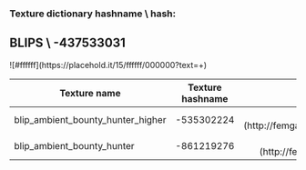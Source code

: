 <h3>Texture dictionary hashname \ hash: </h3><h2>BLIPS \  -437533031</h2> ![#ffffff](https://placehold.it/15/ffffff/000000?text=+)


<table>
<thead>
<tr>
<th align="center">Texture name</th>
<th align="center">Texture hashname</th>
<th align="center">Texture example</th>
</tr>
</thead>
<tbody>
<tr>
<td>blip_ambient_bounty_hunter_higher</td>
<td align="center">-535302224</td>
<td align="center">![blip_ambient_bounty_hunter_higher](http://femga.com/images/samples/blips/blip_ambient_bounty_hunter_higher.png)</td>
</tr>
<tr>
<td>blip_ambient_bounty_hunter</td>
<td align="center">-861219276</td>
<td align="center">![blip_ambient_bounty_hunter](http://femga.com/images/samples/blips/blip_ambient_bounty_hunter.png)</td>
</tr>
</tbody>
</table>